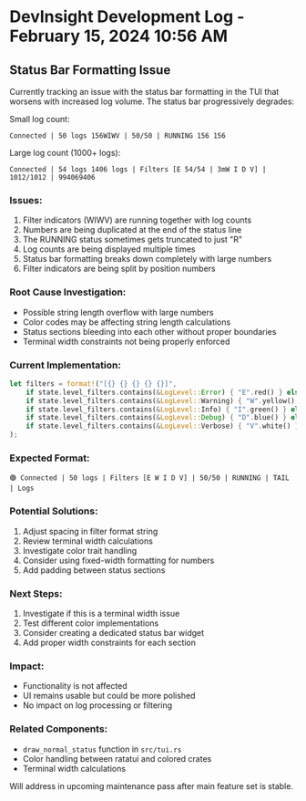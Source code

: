 # DevInsight Development Log - February 15, 2024 10:56 AM

## Status Bar Formatting Issue

Currently tracking an issue with the status bar formatting in the TUI that worsens with increased log volume. The status bar progressively degrades:

Small log count:
```
Connected | 50 logs 156WIWV | 50/50 | RUNNING 156 156
```

Large log count (1000+ logs):
```
Connected | 54 logs 1406 logs | Filters [E 54/54 | 3mW I D V] | 1012/1012 | 994069406
```

### Issues:
1. Filter indicators (WIWV) are running together with log counts
2. Numbers are being duplicated at the end of the status line
3. The RUNNING status sometimes gets truncated to just "R"
4. Log counts are being displayed multiple times
5. Status bar formatting breaks down completely with large numbers
6. Filter indicators are being split by position numbers

### Root Cause Investigation:
- Possible string length overflow with large numbers
- Color codes may be affecting string length calculations
- Status sections bleeding into each other without proper boundaries
- Terminal width constraints not being properly enforced

### Current Implementation:
```rust
let filters = format!("[{} {} {} {} {}]",
    if state.level_filters.contains(&LogLevel::Error) { "E".red() } else { "-".dimmed() },
    if state.level_filters.contains(&LogLevel::Warning) { "W".yellow() } else { "-".dimmed() },
    if state.level_filters.contains(&LogLevel::Info) { "I".green() } else { "-".dimmed() },
    if state.level_filters.contains(&LogLevel::Debug) { "D".blue() } else { "-".dimmed() },
    if state.level_filters.contains(&LogLevel::Verbose) { "V".white() } else { "-".dimmed() },
);
```

### Expected Format:
```
🟢 Connected | 50 logs | Filters [E W I D V] | 50/50 | RUNNING | TAIL | Logs
```

### Potential Solutions:
1. Adjust spacing in filter format string
2. Review terminal width calculations
3. Investigate color trait handling
4. Consider using fixed-width formatting for numbers
5. Add padding between status sections

### Next Steps:
1. Investigate if this is a terminal width issue
2. Test different color implementations
3. Consider creating a dedicated status bar widget
4. Add proper width constraints for each section

### Impact:
- Functionality is not affected
- UI remains usable but could be more polished
- No impact on log processing or filtering

### Related Components:
- `draw_normal_status` function in `src/tui.rs`
- Color handling between ratatui and colored crates
- Terminal width calculations

Will address in upcoming maintenance pass after main feature set is stable. 